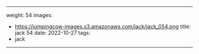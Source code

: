 
---
weight: 54
images:
- https://jumpingcow-images.s3.amazonaws.com/jack/jack_054.png
title: jack 54
date: 2022-10-27
tags:
- jack
---
